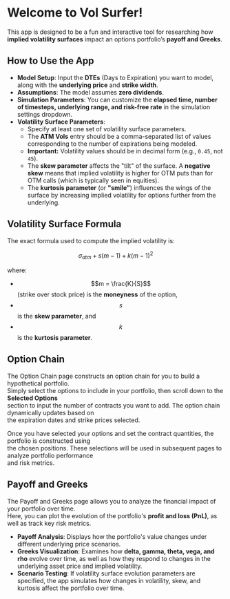 # **Welcome to Vol Surfer!**

This app is designed to be a fun and interactive tool for researching how **implied volatility surfaces** impact an options portfolio’s **payoff and Greeks**.

## **How to Use the App**
- **Model Setup**: Input the **DTEs** (Days to Expiration) you want to model, along with the **underlying price** and **strike width**.
- **Assumptions**: The model assumes **zero dividends**.
- **Simulation Parameters**: You can customize the **elapsed time, number of timesteps, underlying range, and risk-free rate** in the simulation settings dropdown.
- **Volatility Surface Parameters**:  
  - Specify at least one set of volatility surface parameters.
  - The **ATM Vols** entry should be a comma-separated list of values corresponding to the number of expirations being modeled.
  - **Important:** Volatility values should be in decimal form (e.g., `0.45`, not `45`).
  - The **skew parameter** affects the "tilt" of the surface. A **negative skew** means that implied volatility is higher for OTM puts than for OTM calls (which is typically seen in equities).
  - The **kurtosis parameter** (or **"smile"**) influences the wings of the surface by increasing implied volatility for options further from the underlying.

## **Volatility Surface Formula**
The exact formula used to compute the implied volatility is:

$$
\sigma_{atm} + s(m - 1) + k(m - 1)^2
$$

where:

- $$m = \frac{K}{S}$$ (strike over stock price) is the **moneyness** of the option,
- $$s$$ is the **skew parameter**, and
- $$k$$ is the **kurtosis parameter**.

## **Option Chain**
The Option Chain page constructs an option chain for you to build a hypothetical portfolio.  
Simply select the options to include in your portfolio, then scroll down to the **Selected Options**  
section to input the number of contracts you want to add. The option chain dynamically updates based on  
the expiration dates and strike prices selected.

Once you have selected your options and set the contract quantities, the portfolio is constructed using  
the chosen positions. These selections will be used in subsequent pages to analyze portfolio performance  
and risk metrics.

## **Payoff and Greeks**
The Payoff and Greeks page allows you to analyze the financial impact of your portfolio over time.  
Here, you can plot the evolution of the portfolio's **profit and loss (PnL)**, as well as track key risk metrics.

- **Payoff Analysis**: Displays how the portfolio's value changes under different underlying price scenarios.
- **Greeks Visualization**: Examines how **delta, gamma, theta, vega, and rho** evolve over time, as well as how they respond to changes in the underlying asset price and implied volatility.
- **Scenario Testing**: If volatility surface evolution parameters are specified, the app simulates how changes in volatility, skew, and kurtosis affect the portfolio over time.
